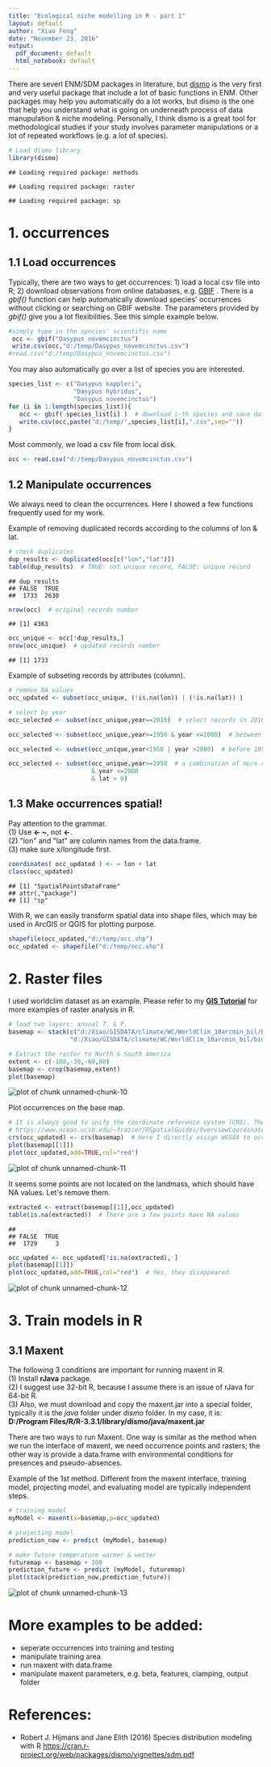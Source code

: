 ```yaml
---
title: "Ecological niche modelling in R - part 1"
layout: default
author: "Xiao Feng"
date: "November 23, 2016"
output:
  pdf_document: default
  html_notebook: default
---
```


There are severl ENM/SDM packages in literature, but [dismo](https://cran.r-project.org/web/packages/dismo/index.html) is the very first and very useful package that include a lot of basic functions in ENM. Other packages may help you automatically do a lot works, but dismo is the one that help you understand what is going on underneath process of data manupulation & niche modeling. Personally, I think dismo is a great tool for methodological studies if your study involves parameter manipulations or a lot of repeated workflows (e.g. a lot of species). 



```r
# Load dismo library
library(dismo)
```

```
## Loading required package: methods
```

```
## Loading required package: raster
```

```
## Loading required package: sp
```

# 1. occurrences

## 1.1 Load occurrences  
Typically, there are two ways to get occurrences: 1) load a local csv file into R; 2) download observations from online databases, e.g. [GBIF](http://gbif.org) . There is a *gbif()* function can help automatically download species' occurrences without clicking or searching on GBIF website. The parameters provided by *gbif()* give you a lot flexibilities. See this simple example below.

```r
#simply type in the species' scientific name
 occ <- gbif("Dasypus novemcinctus")
 write.csv(occ,"d:/temp/Dasypus_novemcinctus.csv")
#read.csv("d:/temp/Dasypus_novemcinctus.csv")
```

You may also automatically go over a list of species you are interested.

```r
species_list <- c("Dasypus kappleri",
                  "Dasypus hybridus",
                  "Dasypus novemcinctus")
for (i in 1:length(species_list)){
   occ <- gbif( species_list[i] )  # download i-th species and save data
   write.csv(occ,paste("d:/temp/",species_list[i],".csv",sep=""))
}
```

Most commonly, we load a csv file from local disk.

```r
occ <- read.csv("d:/temp/Dasypus_novemcinctus.csv")
```

## 1.2 Manipulate occurrences  
We always need to clean the occurrences. Here I showed a few functions frequently used for my work.

Example of removing duplicated records according to the columns of lon & lat.

```r
# check duplicates
dup_results <- duplicated(occ[c("lon","lat")])
table(dup_results)  # TRUE: not unique record, FALSE: unique record
```

```
## dup_results
## FALSE  TRUE 
##  1733  2630
```

```r
nrow(occ)  # original records number
```

```
## [1] 4363
```

```r
occ_unique <- occ[!dup_results,]
nrow(occ_unique)  # updated records number
```

```
## [1] 1733
```

Example of subseting records by attributes (column).

```r
# remove NA values 
occ_updated <- subset(occ_unique, (!is.na(lon)) | (!is.na(lat)) )

# select by year
occ_selected <- subset(occ_unique,year==2016)  # select records in 2016

occ_selected <- subset(occ_unique,year>=1950 & year <=2000)  # between 1950~2000

occ_selected <- subset(occ_unique,year<1950 | year >2000)  # before 1950 or after 2000

occ_selected <- subset(occ_unique,year>=1950  # a combination of more conditions
                       & year <=2000 
                       & lat > 0)
```

## 1.3 Make occurrences spatial!
Pay attention to the grammar.  
(1) Use **<- ~**, not **<-**.  
(2) "lon" and "lat" are column names from the data.frame.  
(3) make sure x/longitude first.  



```r
coordinates( occ_updated ) <- ~ lon + lat
class(occ_updated)
```

```
## [1] "SpatialPointsDataFrame"
## attr(,"package")
## [1] "sp"
```

With R, we can easily transform spatial data into shape files, which may be used in ArcGIS or QGIS for plotting purpose.

```r
shapefile(occ_updated,"d:/temp/occ.shp")
occ_updated <- shapefile("d:/temp/occ.shp")
```


# 2. Raster files
I used worldclim dataset as an example. Please refer to my  [**GIS Tutorial**](http://lab.fengxiao.info/2015/10/25/GIS-in-R-workshop.html) for more examples of raster analysis in R.  

```r
# load two layers: annual T. & P.
basemap <- stack(c("d:/Xiao/GISDATA/climate/WC/WorldClim_10arcmin_bil/bio1.bil"),
                 "d:/Xiao/GISDATA/climate/WC/WorldClim_10arcmin_bil/bio12.bil")

# Extract the raster to North & South America
extent <- c(-180,-30,-60,80)
basemap <- crop(basemap,extent) 
plot(basemap)
```

![plot of chunk unnamed-chunk-10](/figure/source/2016-11-23-ENM-in-R-workshop/unnamed-chunk-10-1.png)

Plot occurrences on the base map.

```r
# It is always good to unify the coordinate reference system (CRS). There is a good document about CRS 
# https://www.nceas.ucsb.edu/~frazier/RSpatialGuides/OverviewCoordinateReferenceSystems.pdf
crs(occ_updated) <- crs(basemap)  # Here I directly assign WGS84 to occurrences; but if you have different CRS, you need to transform one to the other.
plot(basemap[[1]])
plot(occ_updated,add=TRUE,col="red")
```

![plot of chunk unnamed-chunk-11](/figure/source/2016-11-23-ENM-in-R-workshop/unnamed-chunk-11-1.png)

It seems some points are not located on the landmass, which should have NA values. Let's remove them.

```r
extracted <- extract(basemap[[1]],occ_updated)
table(is.na(extracted))  # There are a few points have NA values
```

```
## 
## FALSE  TRUE 
##  1729     3
```

```r
occ_updated <- occ_updated[!is.na(extracted), ]
plot(basemap[[1]])
plot(occ_updated,add=TRUE,col="red")  # Yes, they disappeared.
```

![plot of chunk unnamed-chunk-12](/figure/source/2016-11-23-ENM-in-R-workshop/unnamed-chunk-12-1.png)

# 3. Train models in R
## 3.1 Maxent
The following 3 conditions are important for running maxent in R.  
(1) Install **rJava** package.  
(2) I suggest use 32-bit R, because I assume there is an issue of rJava for 64-bit R.   
(3) Also, we must download and copy the maxent.jar into a special folder, typically it is the *java* folder under *dismo* folder. In my case, it is:
**D:/Program Files/R/R-3.3.1/library/dismo/java/maxent.jar**  

There are two ways to run Maxent. One way is similar as the method when we run the interface of maxent, we need occurrence points and rasters; the other way is provide a data.frame with environmental conditions for presences and pseudo-absences.  

Example of the 1st method. Different from the maxent interface, training model, projecting model, and evaluating model are typically independent steps. 


```r
# training model
myModel <- maxent(x=basemap,p=occ_updated)

# projecting model 
prediction_now <- predict (myModel, basemap)

# make future temperature warmer & wetter
futuremap <- basemap + 100
prediction_future <- predict (myModel, futuremap)
plot(stack(prediction_now,prediction_future))
```

![plot of chunk unnamed-chunk-13](/figure/source/2016-11-23-ENM-in-R-workshop/unnamed-chunk-13-1.png)

# More examples to be added:
* seperate occurrences into training and testing
* manipulate training area
* run maxent with data.frame
* manipulate maxent parameters, e.g. beta, features, clamping, output folder


# References:  
* Robert J. Hijmans and Jane Elith (2016) Species distribution modeling with R https://cran.r-project.org/web/packages/dismo/vignettes/sdm.pdf
